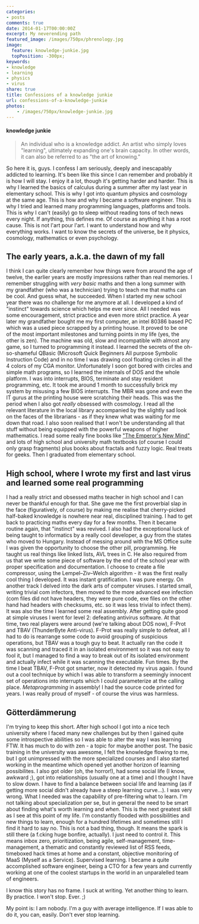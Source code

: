 ```yaml
---
categories:
- posts
comments: true
date: 2014-01-17T00:00:00Z
excerpt: My neverending path
featured_image: /images/750px/phrenology.jpg
image:
  feature: knowledge-junkie.jpg
  topPosition: -300px;
keywords:
- knowledge
- learning
- physics
- virus
share: true
title: Confessions of a knowledge junkie
url: confessions-of-a-knowledge-junkie
photos:
    - /images/750px/knowledge-junkie.jpg
---
```


#### knowledge junkie 
> An individual who is a knowledge addict. An artist who simply loves "learning", ultimately expanding one's brain capacity. In other words, it can also be referred to as "the art of knowing."  

So here it is, guys. I confess I am seriously, deeply and inescapably addicted to learning. It's been like this since I can remember and probably it is how I will stay. I enjoy it a lot, though it's getting harder and harder. 
This is why I learned the basics of calculus during a summer after my last year in elementary school. This is why I got into quantum physics and cosmology at the same age. This is how and why I became a software engineer. This is why I tried and learned many programming languages, platforms and tools. This is why I can't (easily) go to sleep without reading tons of tech news every night. If anything, this defines me. Of course as anything it has a root cause. This is not l'art pour l'art. I want to understand how and why everything works. I want to know the secrets of the universe, be it physics, cosmology, mathematics or even psychology.  
    
  
  



## The early years, a.k.a. the dawn of my fall
I think I can quite clearly remember how things were from around the age of twelve, the earlier years are mostly impressions rather than real memories. I remember struggling with _very basic_ maths and then a long summer with my grandfather (who was a technician) trying to teach me that maths can be cool. And guess what, he succeeded. When I started my new school year there was no challenge for me anymore at all. I developed a kind of "instinct" towards science which helps me ever since. All I needed was some encouragement, strict practice and even more strict practice. A year later my grandfather bought me my first computer, an intel 80386 based PC which was a used piece scrapped by a printing house. It proved to be one of the most important milestones and turning points in my life (yes, the other is zen). The machine was old, slow and incompatible with almost any game, so I turned to programming it instead. I learned the secrets of the oh-so-shameful QBasic (Microsoft Quick Beginners All purpose Symbolic Instruction Code) and in no time I was drawing cool floating circles in all the 4 colors of my CGA monitor. Unfortunately I soon got bored with circles and simple math programs, so I learned the internals of DOS and the whole platform. I was into interrupts, BIOS, terminate and stay resident programming, etc. It took me around 1 month to successfully brick my system by misusing a few BIOS interrupts. The MBR was gone and even the IT gurus at the printing house were scratching their heads. 
This was the period when I also got _really_ obsessed with cosmology. I read all the relevant literature in the local library accompanied by the slightly sad look on the faces of the librarians - as if they knew what was waiting for me down that road. I also soon realised that I won't be understanding all that stuff without being equipped with the powerful weapons of higher mathematics. I read some really fine books like ["The Emperor's New Mind"](http://en.wikipedia.org/wiki/The_Emperor's_New_Mind) and lots of high school and university math textbooks (of course I could only grasp fragments) plus books about fractals and fuzzy logic. Real treats for geeks. Then I graduated from elementary school. 

## High school, where I wrote my first and last virus and learned some real programming
I had a really strict and obsessed maths teacher in high school and I can never be thankful enough for that. She gave me the first proverbial slap in the face (figuratively, of course) by making me realise that cherry-picked half-baked knowledge is nowhere near real, disciplined training. I had to get back to practicing maths every day for a few months. Then it became routine again, that "instinct" was revived. I also had the exceptional luck of being taught to informatics by a really cool developer, a guy from the states who moved to Hungary. Instead of messing around with the MS Office suite I was given the opportunity to choose the other pill, programming. He taught us real things like linked lists, AVL trees in C. He also required from us that we write some piece of software by the end of the school year with proper specification and documentation. I choose to create a file compressor, using the Lempel–Ziv–Welch algorithm - it was the first really cool thing I developed. It was instant gratification. I was pure energy. On another track I delved into the dark arts of computer viruses. I started small, writing trivial com infectors, then moved to the more advanced exe infection (com files did not have headers, they were pure code, exe files on the other hand had headers with checksums, etc. so it was less trivial to infect them). It was also the time I learned some real assembly. After getting quite good at simple viruses I went for level 2: defeating antivirus software. At that time, two real players were around (we're talking about DOS now), F-Prot and TBAV (ThunderByte Anti-virus). F-Prot was really simple to defeat, all I had to do is rearrange some code to avoid grouping of suspicious operations, but TBAV was a tough guy to beat. It actually ran the code it was scanning and traced it in an isolated environment so it was not easy to fool it, but I managed to find a way to break out of its isolated environment and actually infect while it was scanning the executable. Fun times. By the time I beat TBAV, F-Prot got smarter, now it detected my virus again. I found out a cool technique by which I was able to transform a seemingly innocent set of operations into interrupts which I could parameterize at the calling place. _Metaprogramming_ in assembly! I had the source code printed for years. I was really proud of myself - of course the virus was harmless. 

## Götterdämmerung
I'm trying to keep this short. After high school I got into a nice tech university where I faced many new challenges but by then I gained quite some introspective abilities so I was able to alter the way I was learning FTW. It has much to do with zen - a topic for maybe another post. The basic training in the university was awesome, I felt the knowledge flowing to me, but I got unimpressed with the more specialized courses and I also started working in the meantime which opened yet another horizon of learning possibilites. 
I also got older (oh, the horror!), had some social life (I know, awkward ;), got into relationships (usually one at a time) and I thought I have to slow down. I have to find a balance between social life and learning (as if getting more social didn't already have a steep learning curve...). I was very wrong. What I needed was the capability of pre-filtering what to learn. I'm not talking about specialization per se, but in general the need to be smart about finding what's worth learning and _when_. This is the next greatest skill as I see at this point of my life. I'm constantly flooded with possibilities and new things to learn, enough for a hundred lifetimes and sometimes still I find it hard to say no. This is not a bad thing, though. It means the spark is still there (a f.cking huge bonfire, actually). I just need to control it. This means inbox zero, prioritization, being agile, self-management, time-management, a thematic and constantly reviewed list of RSS feeds, timeboxed hack times at home and a constant, objective monitoring of MaaS (Myself as a Service). Supervised learning. I became a quite accomplished software engineer, being a CTO for a few years and currently working at one of the coolest startups in the world in an unparalelled team of engineers.

I know this story has no frame. I suck at writing. Yet another thing to learn. By practice. I won't stop. Ever. ;)

My point is: I am nobody. I'm a guy with average intelligence. If I was able to do it, you can, easily. Don't ever stop learning.

